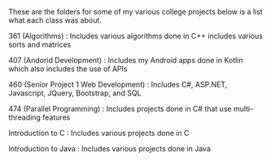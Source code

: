 These are the folders for some of my various college projects below is a list what each class was about.

361 (Algorithms) : Includes various algorithms done in C++ includes various sorts and matrices

407 (Andorid Development) : Includes my Android apps done in Kotlin which also includes the use of APIs

460 (Senior Project 1 Web Development) : Includes C#, ASP.NET, Javascript, JQuery, Bootstrap, and SQL 

474 (Parallel Programming) : Includes projects done in C# that use multi-threading features

Introduction to C : Includes various projects done in C

Introduction to Java : Includes various projects done in Java
